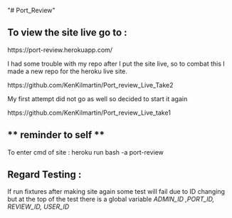 "# Port_Review" 
<h2>To view the site live go to :  </h2>
https://port-review.herokuapp.com/
<br>
<p> I had some trouble with my repo after I put the site live, so to combat this I  made a new repo for the heroku live site.</p>
https://github.com/KenKilmartin/Port_review_Live_Take2

<p>My first attempt did not go as well so decided to start it again </p>
https://github.com/KenKilmartin/Port_review_Live_take1

<h2>** reminder to self **</h2>
<p>To enter cmd of site : heroku run bash -a port-review</p>

<h2>Regard Testing :</h2>
<p> If run fixtures after making site again some test will fail due to ID changing but at the top of the test there is a global variable <i>ADMIN_ID ,PORT_ID, REVIEW_ID, USER_ID</i></p>
